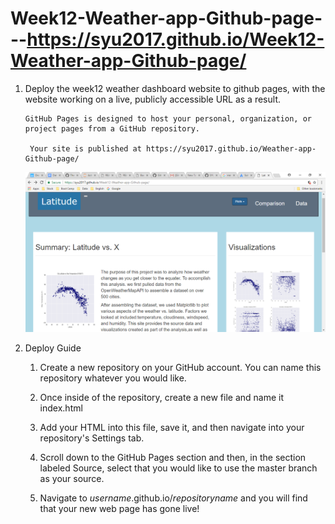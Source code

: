 # Week12-Weather-app-Github-page---https://syu2017.github.io/Week12-Weather-app-Github-page/

1.  Deploy the week12 weather dashboard website to github pages, with the website working on a live, publicly accessible URL as a result.

        GitHub Pages is designed to host your personal, organization, or project pages from a GitHub repository.

         Your site is published at https://syu2017.github.io/Weather-app-Github-page/
         
       ![picture](web.png)  

2.  Deploy Guide

     1. Create a new repository on your GitHub account. You can name this repository whatever you would like.
   
     2. Once inside of the repository, create a new file and name it index.html
   
     3. Add your HTML into this file, save it, and then navigate into your repository's Settings tab.
     
     4. Scroll down to the GitHub Pages section and then, in the section labeled Source, select that you would like to use the master branch as your source.

     5. Navigate to _username_.github.io/_repositoryname_ and you will find that your new web page has gone live!



